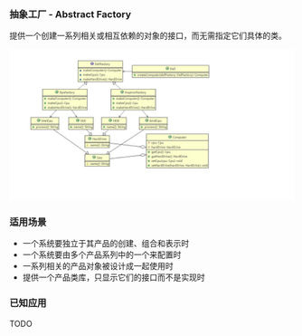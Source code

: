 ### 抽象工厂 - Abstract Factory

提供一个创建一系列相关或相互依赖的对象的接口，而无需指定它们具体的类。

![Abstract Factory](https://github.com/cxcoder/design-patterns/blob/master/abstract-factory/abstract_factory.jpg)

### 适用场景
- 一个系统要独立于其产品的创建、组合和表示时
- 一个系统要由多个产品系列中的一个来配置时
- 一系列相关的产品对象被设计成一起使用时
- 提供一个产品类库，只显示它们的接口而不是实现时

### 已知应用
TODO
